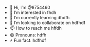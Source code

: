 - 👋 Hi, I’m @8754460
- 👀 I’m interested in fhdh
- 🌱 I’m currently learning dhdfh
- 💞️ I’m looking to collaborate on hdfhdf
- 📫 How to reach me hffdh
- 😄 Pronouns: hdfh
- ⚡ Fun fact: hdfhdf

<!---
8754460/8754460 is a ✨ special ✨ repository because its `README.md` (this file) appears on your GitHub profile.
You can click the Preview link to take a look at your changes.
--->

